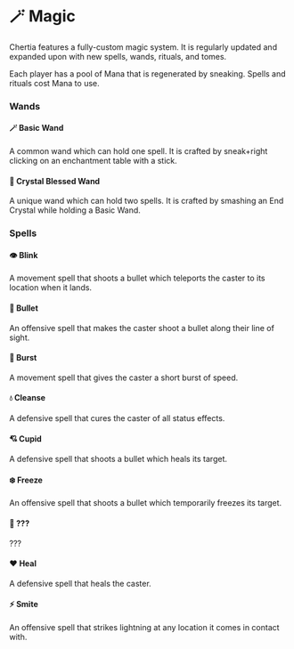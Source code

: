# 🪄 Magic

Chertia features a fully-custom magic system. It is regularly updated and expanded upon with new spells, wands, rituals, and tomes.

Each player has a pool of Mana that is regenerated by sneaking. Spells and rituals cost Mana to use.

### Wands

#### 🪄 Basic Wand

A common wand which can hold one spell. It is crafted by sneak+right clicking on an enchantment table with a stick.

#### 🔮 Crystal Blessed Wand

A unique wand which can hold two spells. It is crafted by smashing an End Crystal while holding a Basic Wand.

### Spells

#### 👁️ Blink

A movement spell that shoots a bullet which teleports the caster to its location when it lands.

#### 🎯 Bullet

An offensive spell that makes the caster shoot a bullet along their line of sight.

#### 💨 Burst

A movement spell that gives the caster a short burst of speed.

#### 💧 Cleanse

A defensive spell that cures the caster of all status effects.

#### 💘 Cupid

A defensive spell that shoots a bullet which heals its target.

#### ❄️ Freeze

An offensive spell that shoots a bullet which temporarily freezes its target.

#### 🦅 ???

???

#### ❤️ Heal

A defensive spell that heals the caster.

#### ⚡️ Smite

An offensive spell that strikes lightning at any location it comes in contact with.

